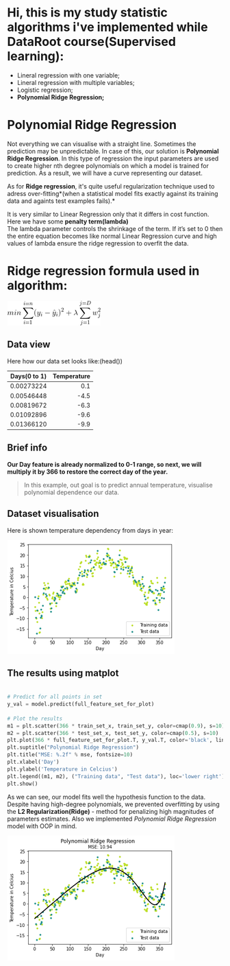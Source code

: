 # Hi, this is my study statistic algorithms i've implemented while DataRoot course(Supervised learning):

+ Lineral regression with one variable;
+ Lineral regression with multiple variables;
+ Logistic regression;
+ **Polynomial Ridge Regression;**


# Polynomial Ridge Regression  

Not everything we can visualise with a straight line. Sometimes the prediction may be unpredictable. In case of this, our solution is **Polynomial Ridge Regression**.
In this type of regression the input parameters are used to create higher nth degree polynomials on which a model is trained for prediction. As a result, we will have a curve representing our dataset.


As for **Ridge regression**, it's quite useful regularization technique used to adress over-fitting*(when a statistical model fits exactly against its training data and againts test examples fails).*

It is very similar to Linear Regression only that it differs in cost function. Here we have some **penalty term(lambda)** <br/>The lambda parameter controls the shrinkage of the term. If it’s set to 0 then the entire equation becomes like normal Linear Regression curve and high values of lambda ensure the ridge regression to overfit the data.


# Ridge regression formula used in algorithm:

![alt text](media/Ridge_regression_formula.gif "^_^")​


## Data view

Here how our data set looks like:(head())

 |Days(0 to 1) | Temperature|
 |-------------|-----------:|
 |	0.00273224|	0.1  |  
 |	0.00546448|	-4.5 |
 |	0.00819672|	-6.3 |
 |	0.01092896|	-9.6 |
 |	0.01366120|	-9.9|	

## Brief info

**Our Day feature is already normalized to 0-1 range, so next, we will multiply it by 366 to restore the correct day of the year.**

> In this example, out goal is to predict annual temperature, visualise polynomial dependence our data.

## Dataset visualisation

Here is shown temperature dependency from days in year:

![alt text](media/data_plot.png ":)")​


## The results using matplot

```python

# Predict for all points in set
y_val = model.predict(full_feature_set_for_plot)
    
# Plot the results
m1 = plt.scatter(366 * train_set_x, train_set_y, color=cmap(0.9), s=10)
m2 = plt.scatter(366 * test_set_x, test_set_y, color=cmap(0.5), s=10)
plt.plot(366 * full_feature_set_for_plot.T, y_val.T, color='black', linewidth=2, label="Prediction")
plt.suptitle("Polynomial Ridge Regression")
plt.title("MSE: %.2f" % mse, fontsize=10)
plt.xlabel('Day')
plt.ylabel('Temperature in Celcius')
plt.legend((m1, m2), ("Training data", "Test data"), loc='lower right')
plt.show()

```

As we can see, our model fits well the hypothesis function to the data. Despite having high-degree polynomials, we prevented overfitting by using the **L2 Regularization(Ridge)** - method for penalizing high magnitudes of parameters estimates. Also we implemented *Polynomial Ridge Regression* model with OOP in mind.

![alt text](media/result.png ":)")​